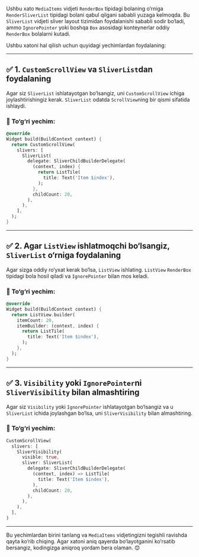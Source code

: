 Ushbu xato `MediaItems` vidjeti `RenderBox` tipidagi bolaning o‘rniga `RenderSliverList` tipidagi bolani qabul qilgani sababli yuzaga kelmoqda. Bu `SliverList` vidjeti sliver layout tizimidan foydalanishi sababli sodir bo‘ladi, ammo `IgnorePointer` yoki boshqa `Box` asosidagi konteynerlar oddiy `RenderBox` bolalarni kutadi.

Ushbu xatoni hal qilish uchun quyidagi yechimlardan foydalaning:

---

## ✅ **1. `CustomScrollView` va `SliverList`dan foydalaning**  
Agar siz `SliverList` ishlatayotgan bo‘lsangiz, uni `CustomScrollView` ichiga joylashtirishingiz kerak. `SliverList` odatda `ScrollView`ning bir qismi sifatida ishlaydi.

### 🔧 **To‘g‘ri yechim:**

```dart
@override
Widget build(BuildContext context) {
  return CustomScrollView(
    slivers: [
      SliverList(
        delegate: SliverChildBuilderDelegate(
          (context, index) {
            return ListTile(
              title: Text('Item $index'),
            );
          },
          childCount: 20,
        ),
      ),
    ],
  );
}
```

---

## ✅ **2. Agar `ListView` ishlatmoqchi bo‘lsangiz, `SliverList` o‘rniga foydalaning**  
Agar sizga oddiy ro‘yxat kerak bo‘lsa, `ListView` ishlating. `ListView` `RenderBox` tipidagi bola hosil qiladi va `IgnorePointer` bilan mos keladi.

### 🔧 **To‘g‘ri yechim:**

```dart
@override
Widget build(BuildContext context) {
  return ListView.builder(
    itemCount: 20,
    itemBuilder: (context, index) {
      return ListTile(
        title: Text('Item $index'),
      );
    },
  );
}
```

---

## ✅ **3. `Visibility` yoki `IgnorePointer`ni `SliverVisibility` bilan almashtiring**  
Agar siz `Visibility` yoki `IgnorePointer` ishlatayotgan bo‘lsangiz va u `SliverList` ichida joylashgan bo‘lsa, uni `SliverVisibility` bilan almashtiring.

### 🔧 **To‘g‘ri yechim:**

```dart
CustomScrollView(
  slivers: [
    SliverVisibility(
      visible: true,
      sliver: SliverList(
        delegate: SliverChildBuilderDelegate(
          (context, index) => ListTile(
            title: Text('Item $index'),
          ),
          childCount: 20,
        ),
      ),
    ),
  ],
)
```

---

Bu yechimlardan birini tanlang va `MediaItems` vidjetingizni tegishli ravishda qayta ko‘rib chiqing. Agar xatoni aniq qayerda bo‘layotganini ko‘rsatib bersangiz, kodingizga aniqroq yordam bera olaman. 😊
